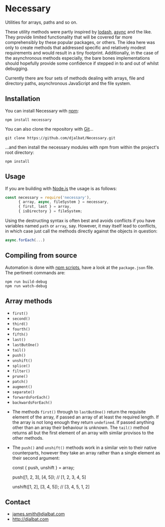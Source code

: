 # Necessary

Utilities for arrays, paths and so on.

These utility methods were partly inspired by [lodash](https://lodash.com/), [async](https://caolan.github.io/async/) and the like. They provide limited functionality that will be covered far more comprehensibly by these popular packages, or others. The idea here was only to create methods that addressed specific and relatively modest requirements and would result in a tiny footprint. Additionally, in the case of the asynchronous methods especially, the bare bones implementations should hopefully provide some confidence if stepped in to and out of whilst debugging.

Currently there are four sets of methods dealing with arrays, file and directory paths, asynchronous JavaScript and the file system.

## Installation

You can install Necessary with [npm](https://www.npmjs.com/):

    npm install necessary

You can also clone the repository with [Git](https://git-scm.com/)...

    git clone https://github.com/djalbat/Necessary.git

...and then install the necessary modules with npm from within the project's root directory:

    npm install

## Usage

If you are building with [Node.js](http://nodejs.org) the usage is as follows:

```js
const necessary = require('necessary'),
      { array, async, fileSystem } = necessary,
      { first, last } = array,
      { isDirectory } = fileSystem;
```

Using the destructing syntax is often best and avoids conflicts if you have variables named `path` or `array`, say. However, it may itself lead to conflicts, in which case just call the methods directly against the objects in question:


```js
async.forEach(...)
```

## Compiling from source

Automation is done with [npm scripts](https://docs.npmjs.com/misc/scripts), have a look at the `package.json` file. The pertinent commands are:

    npm run build-debug
    npm run watch-debug

## Array methods

- `first()`
- `second()`
- `third()`
- `fourth()`
- `fifth()`
- `last()`
- `lastButOne()`
- `tail()`
- `push()`
- `unshift()`
- `splice()`
- `filter()`
- `prune()`
- `patch()`
- `augment()`
- `separate()`
- `forwardsForEach()`
- `backwardsForEach()`

* The methods `first()` through to `lastButOne()` return the requisite element of the array, if passed an array of at least the required length. If the array is not long enough they return `undefined`. If passed anything other than an array their behaviour is unknown. The `tail()` method returns all but the first element of an array with similar provisos to the other methods.

* The `push()` and `unshift()` methods work in a similar vein to their native counterparts, however they take an array rather than a single element as their second argument:

     const { push, unshift } = array;

     push([1, 2, 3], [4, 5]); // [1, 2, 3, 4, 5]

     unshift([1, 2], [3, 4, 5]); // [3, 4, 5, 1, 2]



## Contact

- james.smith@djalbat.com
- http://djalbat.com
